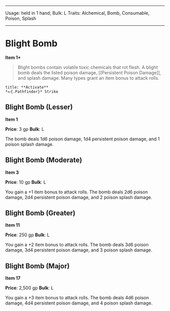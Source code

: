
---
Usage: held in 1 hand;
Bulk: L
Traits: Alchemical, Bomb, Consumable, Poison, Splash

---

# Blight Bomb

**Item 1+**

> Blight bombs contain volatile toxic chemicals that rot flesh. A blight bomb deals the listed poison damage, [[Persistent Poison Damage]], and splash damage. Many types grant an item bonus to attack rolls.

```ad-embed-ability
title: **Activate**
*⬻{.Pathfinder}* Strike 
```

## Blight Bomb (Lesser)

**Item 1**

**Price**: 3 gp
**Bulk**: L

The bomb deals 1d6 poison damage, 1d4 persistent poison damage, and 1 poison splash damage.

## Blight Bomb (Moderate)

**Item 3**

**Price**: 10 gp
**Bulk**: L

You gain a +1 item bonus to attack rolls. The bomb deals 2d6 poison damage, 2d4 persistent poison damage, and 2 poison splash damage.

## Blight Bomb (Greater)

**Item 11**

**Price**: 250 gp
**Bulk**: L

You gain a +2 item bonus to attack rolls. The bomb deals 3d6 poison damage, 3d4 persistent poison damage, and 3 poison splash damage.

## Blight Bomb (Major)

**Item 17**

**Price**: 2,500 gp
**Bulk**: L

You gain a +3 item bonus to attack rolls. The bomb deals 4d6 poison damage, 4d4 persistent poison damage, and 4 poison splash damage.
